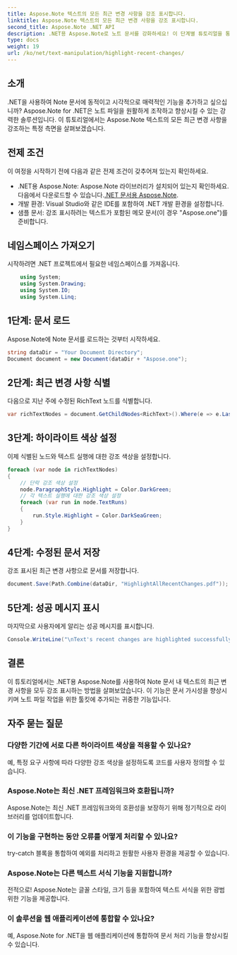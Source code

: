 ```yaml
---
title: Aspose.Note 텍스트의 모든 최근 변경 사항을 강조 표시합니다.
linktitle: Aspose.Note 텍스트의 모든 최근 변경 사항을 강조 표시합니다.
second_title: Aspose.Note .NET API
description: .NET용 Aspose.Note로 노트 문서를 강화하세요! 이 단계별 튜토리얼을 통해 텍스트의 최근 변경 사항을 강조하는 방법을 알아보세요.
type: docs
weight: 19
url: /ko/net/text-manipulation/highlight-recent-changes/
---
```

## 소개
.NET을 사용하여 Note 문서에 동적이고 시각적으로 매력적인 기능을 추가하고 싶으십니까? Aspose.Note for .NET은 노트 파일을 원활하게 조작하고 향상시킬 수 있는 강력한 솔루션입니다. 이 튜토리얼에서는 Aspose.Note 텍스트의 모든 최근 변경 사항을 강조하는 특정 측면을 살펴보겠습니다.
## 전제 조건
이 여정을 시작하기 전에 다음과 같은 전제 조건이 갖추어져 있는지 확인하세요.
-  .NET용 Aspose.Note: Aspose.Note 라이브러리가 설치되어 있는지 확인하세요. 다음에서 다운로드할 수 있습니다.[.NET 문서용 Aspose.Note](https://reference.aspose.com/note/net/).
- 개발 환경: Visual Studio와 같은 IDE를 포함하여 .NET 개발 환경을 설정합니다.
- 샘플 문서: 강조 표시하려는 텍스트가 포함된 메모 문서(이 경우 "Aspose.one")를 준비합니다.
## 네임스페이스 가져오기
시작하려면 .NET 프로젝트에서 필요한 네임스페이스를 가져옵니다.
```csharp
    using System;
    using System.Drawing;
    using System.IO;
    using System.Linq;
```
## 1단계: 문서 로드
Aspose.Note에 Note 문서를 로드하는 것부터 시작하세요.
```csharp
string dataDir = "Your Document Directory";
Document document = new Document(dataDir + "Aspose.one");
```
## 2단계: 최근 변경 사항 식별
다음으로 지난 주에 수정된 RichText 노드를 식별합니다.
```csharp
var richTextNodes = document.GetChildNodes<RichText>().Where(e => e.LastModifiedTime >= DateTime.Today.Subtract(TimeSpan.FromDays(7)));
```
## 3단계: 하이라이트 색상 설정
이제 식별된 노드와 텍스트 실행에 대한 강조 색상을 설정합니다.
```csharp
foreach (var node in richTextNodes)
{
    // 단락 강조 색상 설정
    node.ParagraphStyle.Highlight = Color.DarkGreen;
    // 각 텍스트 실행에 대한 강조 색상 설정
    foreach (var run in node.TextRuns)
    {
        run.Style.Highlight = Color.DarkSeaGreen;
    }
}
```
## 4단계: 수정된 문서 저장
강조 표시된 최근 변경 사항으로 문서를 저장합니다.
```csharp
document.Save(Path.Combine(dataDir, "HighlightAllRecentChanges.pdf"));
```
## 5단계: 성공 메시지 표시
마지막으로 사용자에게 알리는 성공 메시지를 표시합니다.
```csharp
Console.WriteLine("\nText's recent changes are highlighted successfully.");
```
## 결론
이 튜토리얼에서는 .NET용 Aspose.Note를 사용하여 Note 문서 내 텍스트의 최근 변경 사항을 모두 강조 표시하는 방법을 살펴보았습니다. 이 기능은 문서 가시성을 향상시키며 노트 파일 작업을 위한 툴킷에 추가되는 귀중한 기능입니다.
## 자주 묻는 질문
### 다양한 기간에 서로 다른 하이라이트 색상을 적용할 수 있나요?
예, 특정 요구 사항에 따라 다양한 강조 색상을 설정하도록 코드를 사용자 정의할 수 있습니다.
### Aspose.Note는 최신 .NET 프레임워크와 호환됩니까?
Aspose.Note는 최신 .NET 프레임워크와의 호환성을 보장하기 위해 정기적으로 라이브러리를 업데이트합니다.
### 이 기능을 구현하는 동안 오류를 어떻게 처리할 수 있나요?
try-catch 블록을 통합하여 예외를 처리하고 원활한 사용자 환경을 제공할 수 있습니다.
### Aspose.Note는 다른 텍스트 서식 기능을 지원합니까?
전적으로! Aspose.Note는 글꼴 스타일, 크기 등을 포함하여 텍스트 서식을 위한 광범위한 기능을 제공합니다.
### 이 솔루션을 웹 애플리케이션에 통합할 수 있나요?
예, Aspose.Note for .NET을 웹 애플리케이션에 통합하여 문서 처리 기능을 향상시킬 수 있습니다.